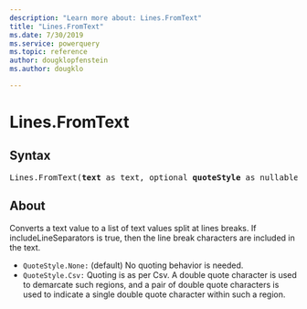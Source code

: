 ```yaml
---
description: "Learn more about: Lines.FromText"
title: "Lines.FromText"
ms.date: 7/30/2019
ms.service: powerquery
ms.topic: reference
author: dougklopfenstein
ms.author: dougklo

---
```

# Lines.FromText

## Syntax

<pre>
Lines.FromText(<b>text</b> as text, optional <b>quoteStyle</b> as nullable number, optional <b>includeLineSeparators</b> as nullable logical) as list
</pre>
  
## About  
Converts a text value to a list of text values split at lines breaks. If includeLineSeparators is true, then the line break characters are included in the text. <div> <ul> <li><code>QuoteStyle.None:</code> (default) No quoting behavior is needed.</li> <li><code>QuoteStyle.Csv:</code> Quoting is as per Csv. A double quote character is used to demarcate such regions, and a pair of double quote characters is used to indicate a single double quote character within such a region. </li> </ul> </div> 
